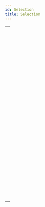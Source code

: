```yaml
---
id: Selection
title: Selection
---
```

||
|---|
|[<!-- INCLUDE #_command_.ALL RECORDS.Syntax -->](../../commands-legacy/all-records)<br/><!-- INCLUDE #_command_.ALL RECORDS.Summary -->|
|[<!-- INCLUDE #_command_.APPLY TO SELECTION.Syntax -->](../../commands-legacy/apply-to-selection)<br/><!-- INCLUDE #_command_.APPLY TO SELECTION.Summary -->|
|[<!-- INCLUDE #_command_.Before selection.Syntax -->](../../commands-legacy/before-selection)<br/><!-- INCLUDE #_command_.Before selection.Summary -->|
|[<!-- INCLUDE #_command_.CREATE SELECTION FROM ARRAY.Syntax -->](../../commands-legacy/create-selection-from-array)<br/><!-- INCLUDE #_command_.CREATE SELECTION FROM ARRAY.Summary -->|
|[<!-- INCLUDE #_command_.DELETE SELECTION.Syntax -->](../../commands-legacy/delete-selection)<br/><!-- INCLUDE #_command_.DELETE SELECTION.Summary -->|
|[<!-- INCLUDE #_command_.DISPLAY SELECTION.Syntax -->](../../commands-legacy/display-selection)<br/><!-- INCLUDE #_command_.DISPLAY SELECTION.Summary -->|
|[<!-- INCLUDE #_command_.Displayed line number.Syntax -->](../../commands-legacy/displayed-line-number)<br/><!-- INCLUDE #_command_.Displayed line number.Summary -->|
|[<!-- INCLUDE #_command_.End selection.Syntax -->](../../commands-legacy/end-selection)<br/><!-- INCLUDE #_command_.End selection.Summary -->|
|[<!-- INCLUDE #_command_.FIRST RECORD.Syntax -->](../../commands-legacy/first-record)<br/><!-- INCLUDE #_command_.FIRST RECORD.Summary -->|
|[<!-- INCLUDE #_command_.GET HIGHLIGHTED RECORDS.Syntax -->](../../commands-legacy/get-highlighted-records)<br/><!-- INCLUDE #_command_.GET HIGHLIGHTED RECORDS.Summary -->|
|[<!-- INCLUDE #_command_.GOTO SELECTED RECORD.Syntax -->](../../commands-legacy/goto-selected-record)<br/><!-- INCLUDE #_command_.GOTO SELECTED RECORD.Summary -->|
|[<!-- INCLUDE #_command_.HIGHLIGHT RECORDS.Syntax -->](../../commands-legacy/highlight-records)<br/><!-- INCLUDE #_command_.HIGHLIGHT RECORDS.Summary -->|
|[<!-- INCLUDE #_command_.LAST RECORD.Syntax -->](../../commands-legacy/last-record)<br/><!-- INCLUDE #_command_.LAST RECORD.Summary -->|
|[<!-- INCLUDE #_command_.MODIFY SELECTION.Syntax -->](../../commands-legacy/modify-selection)<br/><!-- INCLUDE #_command_.MODIFY SELECTION.Summary -->|
|[<!-- INCLUDE #_command_.NEXT RECORD.Syntax -->](../../commands-legacy/next-record)<br/><!-- INCLUDE #_command_.NEXT RECORD.Summary -->|
|[<!-- INCLUDE #_command_.ONE RECORD SELECT.Syntax -->](../../commands-legacy/one-record-select)<br/><!-- INCLUDE #_command_.ONE RECORD SELECT.Summary -->|
|[<!-- INCLUDE #_command_.PREVIOUS RECORD.Syntax -->](../../commands-legacy/previous-record)<br/><!-- INCLUDE #_command_.PREVIOUS RECORD.Summary -->|
|[<!-- INCLUDE #_command_.Records in selection.Syntax -->](../../commands-legacy/records-in-selection)<br/><!-- INCLUDE #_command_.Records in selection.Summary -->|
|[<!-- INCLUDE #_command_.REDUCE SELECTION.Syntax -->](../../commands-legacy/reduce-selection)<br/><!-- INCLUDE #_command_.REDUCE SELECTION.Summary -->|
|[<!-- INCLUDE #_command_.SCAN INDEX.Syntax -->](../../commands-legacy/scan-index)<br/><!-- INCLUDE #_command_.SCAN INDEX.Summary -->|
|[<!-- INCLUDE #_command_.Selected record number.Syntax -->](../../commands-legacy/selected-record-number)<br/><!-- INCLUDE #_command_.Selected record number.Summary -->|
|[<!-- INCLUDE #_command_.TRUNCATE TABLE.Syntax -->](../../commands-legacy/truncate-table)<br/><!-- INCLUDE #_command_.TRUNCATE TABLE.Summary -->|
